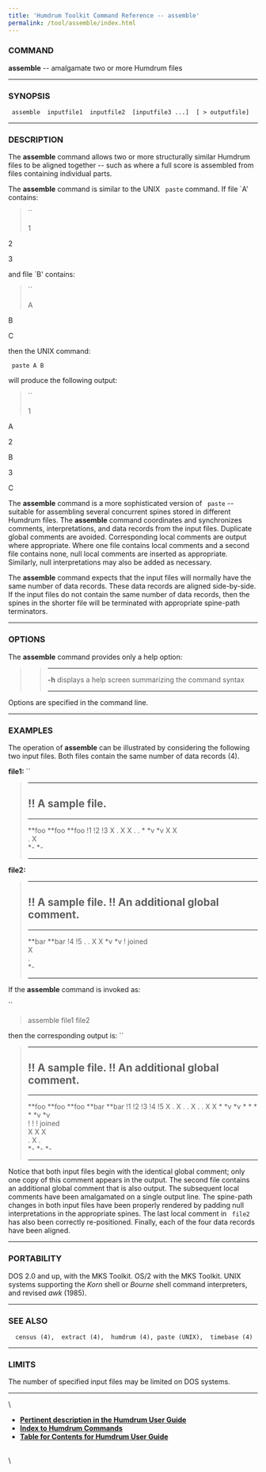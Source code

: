 ```yaml
---
title: 'Humdrum Toolkit Command Reference -- assemble'
permalink: /tool/assemble/index.html
---
```


### COMMAND

**assemble** \-- amalgamate two or more Humdrum files

------------------------------------------------------------------------

### SYNOPSIS

` assemble  inputfile1  inputfile2  [inputfile3 ...]  [ > outputfile]`

------------------------------------------------------------------------

### DESCRIPTION

The **assemble** command allows two or more structurally similar Humdrum
files to be aligned together \-- such as where a full score is assembled
from files containing individual parts.

The **assemble** command is similar to the UNIX ` paste` command. If
file \`A\' contains:

> ``
>
> 1

2

3

and file \`B\' contains:

> ``
>
> A

B

C

then the UNIX command:

` paste A B`

will produce the following output:

> ``
>
> 1

A

2

B

3

C

The **assemble** command is a more sophisticated version of ` paste` \--
suitable for assembling several concurrent spines stored in different
Humdrum files. The **assemble** command coordinates and synchronizes
comments, interpretations, and data records from the input files.
Duplicate global comments are avoided. Corresponding local comments are
output where appropriate. Where one file contains local comments and a
second file contains none, null local comments are inserted as
appropriate. Similarly, null interpretations may also be added as
necessary.

The **assemble** command expects that the input files will normally have
the same number of data records. These data records are aligned
side-by-side. If the input files do not contain the same number of data
records, then the spines in the shorter file will be terminated with
appropriate spine-path terminators.

------------------------------------------------------------------------

### OPTIONS

The **assemble** command provides only a help option:

> >   -------- -------------------------------------------------------
> >   **-h**   displays a help screen summarizing the command syntax
> >   -------- -------------------------------------------------------
> >
Options are specified in the command line.

------------------------------------------------------------------------

### EXAMPLES

The operation of **assemble** can be illustrated by considering the
following two input files. Both files contain the same number of data
records (4).

**file1:** ``

>   -------------------
>   !! A sample file.
>   -------------------
>
>   --------- -- --------- -- ---------
>   \*\*foo      \*\*foo      \*\*foo
>   !1           !2           !3
>   X            .            X
>   X            .            .
>   \*           \*v          \*v
>   X            X            
>   .            X            
>   \*-          \*-          
>   --------- -- --------- -- ---------
>
**file2:**

>   ----------------------------------
>   !! A sample file.
>   !! An additional global comment.
>   ----------------------------------
>
>   ---------- ---------
>   \*\*bar    \*\*bar
>   !4         !5
>   .          .
>   X          X
>   \*v        \*v
>   ! joined   
>   X          
>   .          
>   \*-        
>   ---------- ---------
>
If the **assemble** command is invoked as:

``

> assemble file1 file2

then the corresponding output is: ``

>   ----------------------------------
>   !! A sample file.
>   !! An additional global comment.
>   ----------------------------------
>
>   --------- --------- ---------- --------- ---------
>   \*\*foo   \*\*foo   \*\*foo    \*\*bar   \*\*bar
>   !1        !2        !3         !4        !5
>   X         .         X          .         .
>   X         .         .          X         X
>   \*        \*v       \*v        \*        \*
>   \*        \*        \*v        \*v       
>   !         !         ! joined             
>   X         X         X                    
>   .         X         .                    
>   \*-       \*-       \*-                  
>   --------- --------- ---------- --------- ---------
>
Notice that both input files begin with the identical global comment;
only one copy of this comment appears in the output. The second file
contains an additional global comment that is also output. The
subsequent local comments have been amalgamated on a single output line.
The spine-path changes in both input files have been properly rendered
by padding null interpretations in the appropriate spines. The last
local comment in ` file2` has also been correctly re-positioned.
Finally, each of the four data records have been aligned.

------------------------------------------------------------------------

### PORTABILITY

DOS 2.0 and up, with the MKS Toolkit. OS/2 with the MKS Toolkit. UNIX
systems supporting the *Korn* shell or *Bourne* shell command
interpreters, and revised *awk* (1985).

------------------------------------------------------------------------

### SEE ALSO

`  census (4),  extract (4),  humdrum (4), paste (UNIX),  timebase (4)`

------------------------------------------------------------------------

### LIMITS

The number of specified input files may be limited on DOS systems.

------------------------------------------------------------------------

\

-   [**Pertinent description in the Humdrum User
    Guide**](../guide13.html#Assembling_Parts_Using_the_assemble_Command)
-   [**Index to Humdrum Commands**](../commands.toc.html)
-   [**Table for Contents for Humdrum User Guide**](../guide.toc.html)

\
\

